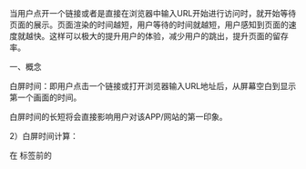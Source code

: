 当用户点开一个链接或者是直接在浏览器中输入URL开始进行访问时，就开始等待页面的展示。页面渲染的时间越短，用户等待的时间就越短，用户感知到页面的速度就越快。这样可以极大的提升用户的体验，减少用户的跳出，提升页面的留存率。



一、概念

白屏时间：即用户点击一个链接或打开浏览器输入URL地址后，从屏幕空白到显示第一个画面的时间。



白屏时间的长短将会直接影响用户对该APP/网站的第一印象。



2）白屏时间计算：



在 </head> 标签前的<script>标签内加入代码：

```javascript

new Date().getTime() - performance.timing.navigationStart
```

三、页面白屏到加载完成的过程

从输入url，到页面的画面展示的过程：



DNS解析（即浏览器查找域名的IP地址）

TCP连接

发送HTTP请求

服务器处理请求并返回HTTP报文

浏览器解析、渲染页面

连接结束

1、首先，在浏览器地址栏中输入url



2、浏览器先查看浏览器缓存-系统缓存-路由器缓存，如果缓存中有，会直接在屏幕中显示页面内容。若没有，则跳到第三步操作。



3、在发送http请求前，需要域名解析(DNS解析)，解析获取相应的IP地址。



4、浏览器向服务器发起tcp连接，与浏览器建立tcp三次握手。



5、握手成功后，浏览器向服务器发送http请求，请求数据包。



6、服务器处理收到的请求，将数据返回至浏览器



7、浏览器收到HTTP响应



8、读取页面内容，浏览器渲染，解析html源码



9、生成Dom树、解析css样式、js交互,渲染显示页面



浏览器下载HTML后，首先解析头部代码，进行样式表下载，然后继续向下解析HTML代码，构建DOM树，同时进行样式下载。当DOM树构建完成后，立即开始构造CSSOM树。理想情况下，样式表下载速度够快，DOM树和CSSOM树进入一个并行的过程，当两棵树构建完毕，构建渲染树，然后进行绘制。



浏览器安全解析策略对解析HTML会造成以下影响：



当解析HTML时遇到内联JS代码，会阻塞DOM树的构建，会先执行完JS代码;

当CSS样式文件没有下载完成时，浏览器解析HTML遇到了内联JS代码，此时，浏览器暂停JS脚本执行，暂停HTML解析。直到CSS文件下载完成，完成CSSOM树构建，重新恢复原来的解析。

JavaScript 会阻塞 DOM 生成，而样式文件又会阻塞 JavaScript 的执行

四、白屏性能优化的手段

DNS解析优化

针对DNS Lookup环节，我们可以针对性的进行DNS解析优化。

使用 meta 标签

使用 link 标签



```html
<meta http-equiv="x-dns-prefetch-control" content="on" />
<link rel="dns-prefetch" href="https://www.baidu.com" />
 
```

DNS缓存优化

DNS预加载策略

稳定可靠的DNS服务器

TCP网络链路优化

服务端处理优化，对于大型网站，可以使用服务器端缓存，如使用Redis、Memcached等技术缓存数据；

减少DOM操作和重排操作，避免频繁改变页面结构和样式，提高页面渲染优化；

压缩代码：使用工具将 HTML、CSS、JS 等文件进行压缩，减小文件大小，加快加载速度。

合并文件：将多个小文件合并成一个大文件，减少浏览器请求次数，加快加载速度。

避免使用Flash或其它插件，因为它们会增加页面的加载时间和减缓页面的渲染；

将JavaScript脚本放到页面底部，减少页面的加载时间和渲染时间；

减小图片大小：使用图片压缩工具，将图片大小减小，减少加载时间。

延迟加载：将页面上不必要展示的图片、视频等资源延迟加载，减少首屏加载时间。

延迟加载：将页面上不必要展示的图片、视频等资源延迟加载，减少首屏加载时间。

优化网络请求：避免重定向、减少 HTTP 请求头大小、使用 HTTP/2 等技术优化网络请求，加快加载速度。

 

